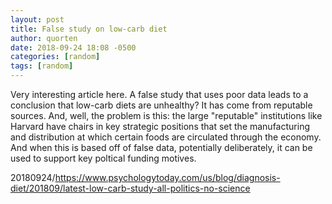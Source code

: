 ```yaml
---
layout: post
title: False study on low-carb diet
author: quorten
date: 2018-09-24 18:08 -0500
categories: [random]
tags: [random]
---
```


Very interesting article here.  A false study that uses poor data
leads to a conclusion that low-carb diets are unhealthy?  It has come
from reputable sources.  And, well, the problem is this: the large
"reputable" institutions like Harvard have chairs in key strategic
positions that set the manufacturing and distribution at which certain
foods are circulated through the economy.  And when this is based off
of false data, potentially deliberately, it can be used to support key
poltical funding motives.

20180924/https://www.psychologytoday.com/us/blog/diagnosis-diet/201809/latest-low-carb-study-all-politics-no-science
